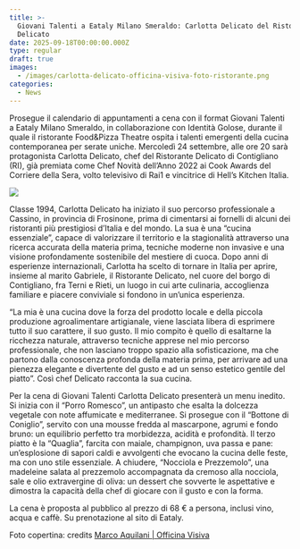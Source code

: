 ```yaml
---
title: >-
  Giovani Talenti a Eataly Milano Smeraldo: Carlotta Delicato del Ristorante
  Delicato
date: 2025-09-18T00:00:00.000Z
type: regular
draft: true
images:
  - /images/carlotta-delicato-officina-visiva-foto-ristorante.png
categories:
  - News
---
```


Prosegue il calendario di appuntamenti a cena con il format Giovani Talenti a Eataly Milano Smeraldo, in collaborazione con Identità Golose, durante il quale il ristorante Food\&Pizza Theatre ospita i talenti emergenti della cucina contemporanea per serate uniche. Mercoledì 24 settembre, alle ore 20 sarà protagonista Carlotta Delicato, chef del Ristorante Delicato di Contigliano (RI), già premiata come Chef Novità dell’Anno 2022 ai Cook Awards del Corriere della Sera, volto televisivo di Rai1 e vincitrice di Hell’s Kitchen Italia.

![](/images/Unknown.jpeg)

Classe 1994, Carlotta Delicato ha iniziato il suo percorso professionale a Cassino, in provincia di Frosinone, prima di cimentarsi ai fornelli di alcuni dei ristoranti più prestigiosi d’Italia e del mondo. La sua è una “cucina essenziale”, capace di valorizzare il territorio e la stagionalità attraverso una ricerca accurata della materia prima, tecniche moderne non invasive e una visione profondamente sostenibile del mestiere di cuoca. Dopo anni di esperienze internazionali, Carlotta ha scelto di tornare in Italia per aprire, insieme al marito Gabriele, il Ristorante Delicato, nel cuore del borgo di Contigliano, fra Terni e Rieti, un luogo in cui arte culinaria, accoglienza familiare e piacere conviviale si fondono in un’unica esperienza.

“La mia è una cucina dove la forza del prodotto locale e della piccola produzione agroalimentare artigianale, viene lasciata libera di esprimere tutto il suo carattere, il suo gusto. Il mio compito è quello di esaltarne la ricchezza naturale, attraverso tecniche apprese nel mio percorso professionale, che non lasciano troppo spazio alla sofisticazione, ma che partono dalla conoscenza profonda della materia prima, per arrivare ad una pienezza elegante e divertente del gusto e ad un senso estetico gentile del piatto”. Così chef Delicato racconta la sua cucina.

Per la cena di Giovani Talenti Carlotta Delicato presenterà un menu inedito. Si inizia con il “Porro Romesco”, un antipasto che esalta la dolcezza vegetale con note affumicate e mediterranee. Si prosegue con il “Bottone di Coniglio”, servito con una mousse fredda al mascarpone, agrumi e fondo bruno: un equilibrio perfetto tra morbidezza, acidità e profondità. Il terzo piatto è la “Quaglia”, farcita con maiale, champignon, uva passa e pane: un’esplosione di sapori caldi e avvolgenti che evocano la cucina delle feste, ma con uno stile essenziale. A chiudere, “Nocciola e Prezzemolo”, una madeleine salata al prezzemolo accompagnata da cremoso alla nocciola, sale e olio extravergine di oliva: un dessert che sovverte le aspettative e dimostra la capacità della chef di giocare con il gusto e con la forma.

La cena è proposta al pubblico al prezzo di 68 € a persona, inclusi vino, acqua e caffè. Su prenotazione al sito di Eataly.

Foto copertina: credits [Marco Aquilani | Officina Visiva](https://www.officinavisiva.it)

